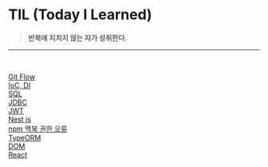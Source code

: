 # TIL (Today I Learned)
><b>반복에 지치지 않는 자가 성취한다. </b>
<hr>
<br>

[Git Flow](/2025/gitFlow_02_20.md)
<br>
[IoC, DI](/2025/DI,%20IoC%20컨테이너_02_22.md)
<br>
[SQL](/2025/SQL/)
<br>
[JDBC](/2025/JDBC/)
<br>
[JWT](/2025/JWT.md)
<br>
[Nest js](/2025/Nest%20js/)
<br>
[npm 맥북 권한 오류](/2025/npm%20맥북%20권한%20오류.md)
<br>
[TypeORM](/2025/TypeORM)
<br>
[DOM](/2025/DOM.md)
<br>
[React](/2025/React/)